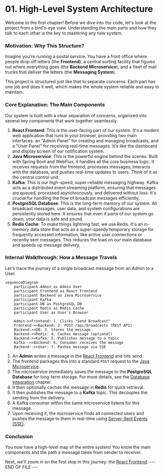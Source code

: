 # 01. High-Level System Architecture

Welcome to the first chapter! Before we dive into the code, let's look at the project from a bird's-eye view. Understanding the main parts and how they talk to each other is the key to mastering any new system.

### Motivation: Why This Structure?

Imagine you're running a postal service. You have a front office where people drop off letters (the **Frontend**), a central sorting facility that figures out where everything goes (the **Backend Microservice**), and a fleet of mail trucks that deliver the letters (the **Messaging System**).

This project is structured just like that to separate concerns. Each part has one job and does it well, which makes the whole system reliable and easy to maintain.

### Core Explanation: The Main Components

Our system is built with a clear separation of concerns, organized into several key components that work together seamlessly:

1.  **React Frontend**: This is the user-facing part of our system. It's a modern web application that runs in your browser, providing two main interfaces: an "Admin Panel" for creating and managing broadcasts, and a "User Panel" for receiving real-time messages. It's like the dashboard and display screen of our notification system.
2.  **Java Microservice**: This is the powerful engine behind the scenes. Built with Spring Boot and WebFlux, it handles all the core business logic. It receives requests from the frontend, processes messages, interacts with the database, and pushes real-time updates to users. Think of it as the central control unit.
3.  **Kafka**: This is our high-speed, super-reliable messaging highway. Kafka acts as a distributed event streaming platform, ensuring that messages are queued, processed asynchronously, and delivered without loss. It's crucial for handling the flow of broadcast messages efficiently.
4.  **PostgreSQL Database**: This is the long-term memory of our system. All broadcast messages, user data, and system configurations are persistently stored here. It ensures that even if parts of our system go down, your data is safe and sound.
5.  **Redis Cache**: To make things lightning fast, we use Redis. It's an in-memory data store that acts as a super-speedy temporary storage for frequently accessed information, like active user connections or recently sent messages. This reduces the load on our main database and speeds up message delivery.

### Internal Walkthrough: How a Message Travels

Let's trace the journey of a single broadcast message from an Admin to a User.

```mermaid
sequenceDiagram
    participant Admin as Admin User
    participant Frontend as React Frontend
    participant Backend as Java Microservice
    participant Kafka
    participant DB as PostgreSQL DB
    participant Redis as Redis Cache
    participant User as User's Browser

    Admin->>Frontend: 1. Clicks "Send Broadcast"
    Frontend->>Backend: 2. POST /api/broadcasts (REST API)
    Backend->>DB: 3. Stores the message
    Backend->>Redis: 4. Caches message (optional)
    Backend->>Kafka: 5. Publishes message to a topic
    Kafka-->>Backend: 6. Consumer receives the message
    Backend-->>User: 7. Pushes message via SSE
```

1.  An **Admin** writes a message in the [React Frontend](02_react_frontend.md) and hits send.
2.  The frontend packages this into a standard `POST` request to the [Java Microservice](03_java_microservice.md).
3.  The microservice immediately saves the message to the **PostgreSQL Database** for long-term storage. For more details, see the [Database Integration](09_database_integration.md) chapter.
4.  It then optionally caches the message in **Redis** for quick retrieval.
5.  It then publishes the message to a **Kafka** topic. This decouples the sending from the delivery.
6.  A Kafka consumer within the same microservice listens for this message.
7.  Upon receiving it, the microservice finds all connected users and pushes the message to them in real-time using [Server-Sent Events (SSE)](05_server_sent_events.md).

### Conclusion

You now have a high-level map of the entire system! You know the main components and the path a message takes from sender to receiver.

Next, we'll zoom in on the first stop in this journey: the [React Frontend](02_react_frontend.md).
--- END OF FILE ---

